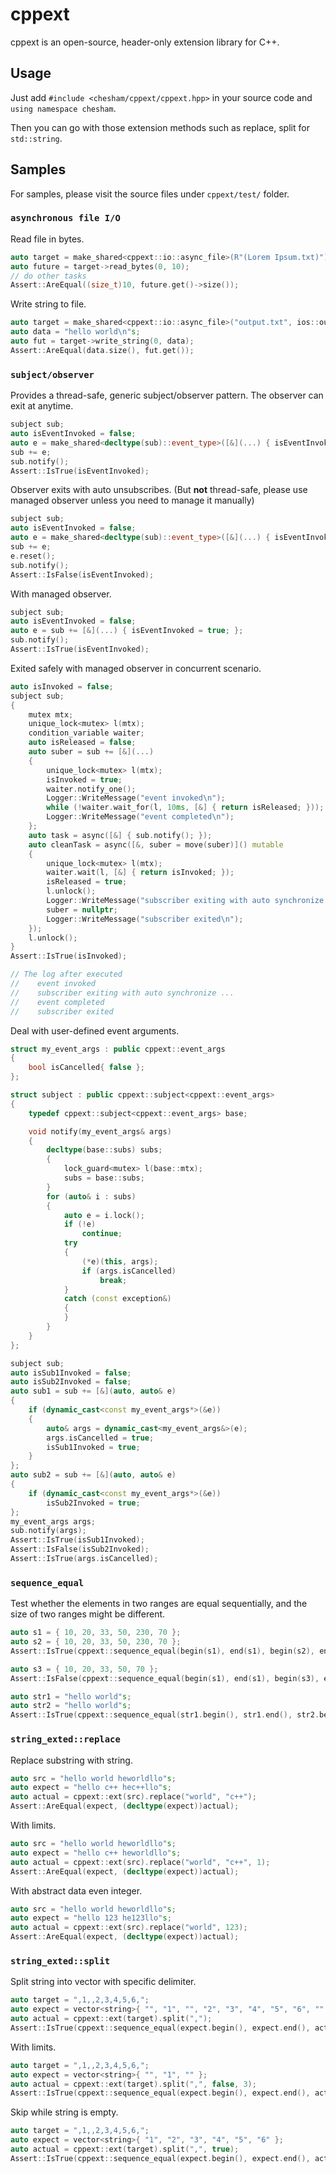 #   cppext

cppext is an open-source, header-only extension library for C++.

##  Usage

  Just add `#include <chesham/cppext/cppext.hpp>` in your source code and `using namespace chesham`.

  Then you can go with those extension methods such as replace, split for `std::string`.

##  Samples

  For samples, please visit the source files under `cppext/test/` folder.

### `asynchronous file I/O`

Read file in bytes.

```cpp
auto target = make_shared<cppext::io::async_file>(R"(Lorem Ipsum.txt)");
auto future = target->read_bytes(0, 10);
// do other tasks
Assert::AreEqual((size_t)10, future.get()->size());
```

Write string to file.

```cpp
auto target = make_shared<cppext::io::async_file>("output.txt", ios::out | ios::app);
auto data = "hello world\n"s;
auto fut = target->write_string(0, data);
Assert::AreEqual(data.size(), fut.get());
```

### `subject/observer`

  Provides a thread-safe, generic subject/observer pattern. The observer can exit at anytime.

  ```cpp
  subject sub;
  auto isEventInvoked = false;
  auto e = make_shared<decltype(sub)::event_type>([&](...) { isEventInvoked = true; });
  sub += e;
  sub.notify();
  Assert::IsTrue(isEventInvoked);
  ```

  Observer exits with auto unsubscribes. (But **not** thread-safe, please use managed observer unless you need to manage it manually)

  ```cpp
  subject sub;
  auto isEventInvoked = false;
  auto e = make_shared<decltype(sub)::event_type>([&](...) { isEventInvoked = true; });
  sub += e;
  e.reset();
  sub.notify();
  Assert::IsFalse(isEventInvoked);
  ```

  With managed observer.

  ```cpp
  subject sub;
  auto isEventInvoked = false;
  auto e = sub += [&](...) { isEventInvoked = true; };
  sub.notify();
  Assert::IsTrue(isEventInvoked);
  ```

  Exited safely with managed observer in concurrent scenario.

  ```cpp
  auto isInvoked = false;
  subject sub;
  {
      mutex mtx;
      unique_lock<mutex> l(mtx);
      condition_variable waiter;
      auto isReleased = false;
      auto suber = sub += [&](...)
      {
          unique_lock<mutex> l(mtx);
          isInvoked = true;
          waiter.notify_one();
          Logger::WriteMessage("event invoked\n");
          while (!waiter.wait_for(l, 10ms, [&] { return isReleased; }));
          Logger::WriteMessage("event completed\n");
      };
      auto task = async([&] { sub.notify(); });
      auto cleanTask = async([&, suber = move(suber)]() mutable
      {
          unique_lock<mutex> l(mtx);
          waiter.wait(l, [&] { return isInvoked; });
          isReleased = true;
          l.unlock();
          Logger::WriteMessage("subscriber exiting with auto synchronize ...\n");
          suber = nullptr;
          Logger::WriteMessage("subscriber exited\n");
      });
      l.unlock();
  }
  Assert::IsTrue(isInvoked);

  // The log after executed
  //    event invoked
  //    subscriber exiting with auto synchronize ...
  //    event completed
  //    subscriber exited
  ```

  Deal with user-defined event arguments.
  
  ```cpp
  struct my_event_args : public cppext::event_args
  {
      bool isCancelled{ false };
  };

  struct subject : public cppext::subject<cppext::event_args>
  {
      typedef cppext::subject<cppext::event_args> base;

      void notify(my_event_args& args)
      {
          decltype(base::subs) subs;
          {
              lock_guard<mutex> l(base::mtx);
              subs = base::subs;
          }
          for (auto& i : subs)
          {
              auto e = i.lock();
              if (!e)
                  continue;
              try
              {
                  (*e)(this, args);
                  if (args.isCancelled)
                      break;
              }
              catch (const exception&)
              {
              }
          }
      }
  };
  
  subject sub;
  auto isSub1Invoked = false;
  auto isSub2Invoked = false;
  auto sub1 = sub += [&](auto, auto& e)
  {
      if (dynamic_cast<const my_event_args*>(&e))
      {
          auto& args = dynamic_cast<my_event_args&>(e);
          args.isCancelled = true;
          isSub1Invoked = true;
      }
  };
  auto sub2 = sub += [&](auto, auto& e)
  {
      if (dynamic_cast<const my_event_args*>(&e))
          isSub2Invoked = true;
  };
  my_event_args args;
  sub.notify(args);
  Assert::IsTrue(isSub1Invoked);
  Assert::IsFalse(isSub2Invoked);
  Assert::IsTrue(args.isCancelled);
  ```

### `sequence_equal`

  Test whether the elements in two ranges are equal sequentially, and the size of two ranges might be different.

  ```cpp
  auto s1 = { 10, 20, 33, 50, 230, 70 };
  auto s2 = { 10, 20, 33, 50, 230, 70 };
  Assert::IsTrue(cppext::sequence_equal(begin(s1), end(s1), begin(s2), end(s2)));

  auto s3 = { 10, 20, 33, 50, 70 };
  Assert::IsFalse(cppext::sequence_equal(begin(s1), end(s1), begin(s3), end(s3)));

  auto str1 = "hello world"s;
  auto str2 = "hello world"s;
  Assert::IsTrue(cppext::sequence_equal(str1.begin(), str1.end(), str2.begin(), str2.end()));
  ```

### `string_exted::replace`

  Replace substring with string.

  ```cpp
  auto src = "hello world heworldllo"s;
  auto expect = "hello c++ hec++llo"s;
  auto actual = cppext::ext(src).replace("world", "c++");
  Assert::AreEqual(expect, (decltype(expect))actual);
  ```

  With limits.

  ```cpp
  auto src = "hello world heworldllo"s;
  auto expect = "hello c++ heworldllo"s;
  auto actual = cppext::ext(src).replace("world", "c++", 1);
  Assert::AreEqual(expect, (decltype(expect))actual);
  ```

  With abstract data even integer.

  ```cpp
  auto src = "hello world heworldllo"s;
  auto expect = "hello 123 he123llo"s;
  auto actual = cppext::ext(src).replace("world", 123);
  Assert::AreEqual(expect, (decltype(expect))actual);
  ```

### `string_exted::split`

  Split string into vector with specific delimiter.

  ```cpp
  auto target = ",1,,2,3,4,5,6,";
  auto expect = vector<string>{ "", "1", "", "2", "3", "4", "5", "6", "" };
  auto actual = cppext::ext(target).split(",");
  Assert::IsTrue(cppext::sequence_equal(expect.begin(), expect.end(), actual.begin(), actual.end()));
  ```

  With limits.

  ```cpp
  auto target = ",1,,2,3,4,5,6,";
  auto expect = vector<string>{ "", "1", "" };
  auto actual = cppext::ext(target).split(",", false, 3);
  Assert::IsTrue(cppext::sequence_equal(expect.begin(), expect.end(), actual.begin(), actual.end()));
  ```

  Skip while string is empty.

  ```cpp
  auto target = ",1,,2,3,4,5,6,";
  auto expect = vector<string>{ "1", "2", "3", "4", "5", "6" };
  auto actual = cppext::ext(target).split(",", true);
  Assert::IsTrue(cppext::sequence_equal(expect.begin(), expect.end(), actual.begin(), actual.end()));
  ```
